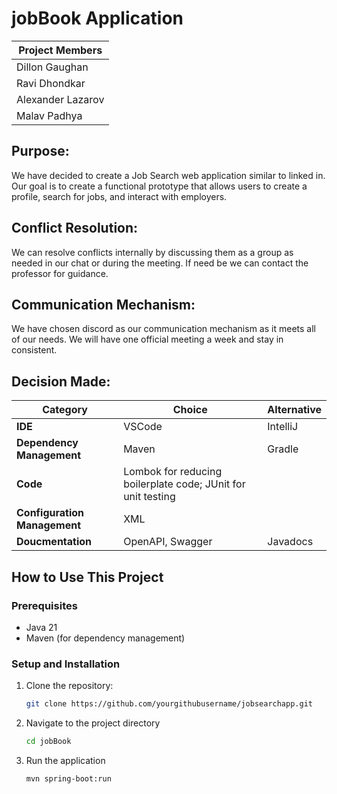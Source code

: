 # jobBook Application

| Project Members  |
|------------------|
| Dillon Gaughan   |
| Ravi Dhondkar    |
| Alexander Lazarov|
| Malav Padhya     |


## **Purpose**:

We have decided to create a Job Search web application similar to linked in. Our goal is to
create a functional prototype that allows users to create a profile, search for jobs, and interact
with employers.

## **Conflict Resolution**:

We can resolve conflicts internally by discussing them as a group as needed in our chat or during the meeting. If need be we can contact the professor for guidance.

## **Communication Mechanism**:

We have chosen discord as our communication mechanism as it meets all of our needs. We will have one official meeting a week and stay in consistent.

## **Decision Made**:

| Category              | Choice       | Alternative  |
|-----------------------|--------------|--------------|
| **IDE**               | VSCode       | IntelliJ     |
| **Dependency Management** | Maven    | Gradle       |
| **Code**              | Lombok for reducing boilerplate code; JUnit for unit testing |
| **Configuration Management** | XML |
| **Doucmentation**     | OpenAPI, Swagger | Javadocs |

## How to Use This Project

### Prerequisites

- Java 21
- Maven (for dependency management)

### Setup and Installation

1. Clone the repository:
   ```bash
   git clone https://github.com/yourgithubusername/jobsearchapp.git
2. Navigate to the project directory
   ```bash
   cd jobBook
3. Run the application
   ```bash
   mvn spring-boot:run

